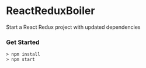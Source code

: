 # ReactReduxBoiler

Start a React Redux project with updated dependencies

### Get Started

```
> npm install
> npm start
```
